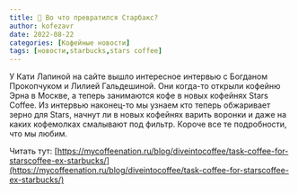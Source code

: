 ```yaml
---
title: 📰 Во что превратился Старбакс?
author: kofezavr
date: 2022-08-22
categories: [Кофейные новости]
tags: [новости,starbucks,stars coffee]
--- 
```


У Кати Лапиной на сайте вышло интересное интервью с Богданом Прокопчуком и Лилией Гальдешиной. Они когда-то открыли кофейню Эрна в Москве, а теперь занимаются кофе в новых кофейнях Stars Coffee. Из интервью наконец-то мы узнаем кто теперь обжаривает зерно для Stars, начнут ли в новых кофейнях варить воронки и даже на каких кофемолках смалывают под фильтр. Короче все те подробности, что мы любим. 

Читать тут: [https://mycoffeenation.ru/blog/diveintocoffee/task-coffee-for-starscoffee-ex-starbucks/](https://mycoffeenation.ru/blog/diveintocoffee/task-coffee-for-starscoffee-ex-starbucks/)